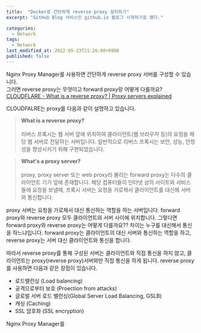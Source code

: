 ```yaml
---
title:  "Docker로 간단하게 reverse proxy 설치하기"
excerpt: "GitHub Blog 서비스인 github.io 블로그 시작하기로 했다."

categories:
  - Network
tags:
  - Network
last_modified_at: 2022-05-23T21:26:00+0900
published: false
---
```


Nginx Proxy Manager를 사용하면 간단하게 reverse proxy 서버를 구성할 수 있습니다. <br>
그러면 reverse proxy는 무엇이고 forward proxy랑 어떻게 다를까요? <br>
[CLOUDFLARE - What is a reverse proxy? | Proxy servers explained](https://www.cloudflare.com/ko-kr/learning/cdn/glossary/reverse-proxy/)

CLOUDFALRE는 proxy를 다음과 같이 설명하고 있습니다.

> **What is a reverse proxy?** <br><br>
리버스 프록시는 웹 서버 앞에 위치하여 클라이언트(웹 브라우저 등)의 요청을 해당 웹 서버로 전달하는 서버입니다. 일반적으로 리버스 프록시는 보안, 성능, 안정성을 향상시키기 위해 구현되었습니다.

> **What's a proxy server?** <br><br>
proxy, proxy server 또는 web proxy라 불리는 forward proxy는 다수의 클라이언트 기기 앞에 존재합니다. 해당 컴퓨터들이 인터넷 상의 사이트와 서비스들에 요청을 보낼때, 프록시 서버는 요청을 가로채서 클라이언트를 대신해 서버와 통신합니다.

proxy 서버는 요청을 가로채서 대신 통신하는 역할을 하는 서버입니다. forward proxy와 reverse proxy 모두 클라이언트와 서버 사이에 위치합니다. 그렇다면 forward proxy와 reverse proxy는 어떻게 다를까요?? 차이는 누구를 대신해서 통신을 하느냐입니다. forward proxy는 클라이언트의 대신 서버와 통신하는 역할을 하고, reverse proxy는 서버 대신 클라이언트와 통신을 합니다.

따라서 reverse proxy를 통해 구성된 서버는 클라이언트와 직접 통신을 하지 않고, 클라이언트는 proxy(reverse proxy)서버와만 직접 통신을 하게 됩니다. reverse proxy를 사용하면 다음과 같은 장점이 있습니다.
- 로드밸런싱 (Load balancing)
- 공격으로부터 보호 (Proection from attacks)
- 글로벌 서버 로드 밸런싱(Global Server Load Balancing, GSLB)
- 캐싱 (Caching)
- SSL 암호화 (SSL encryption)

Nginx Proxy Manager를